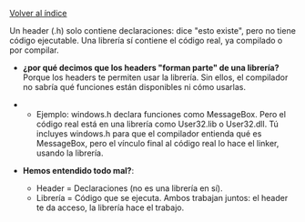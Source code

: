 [Volver al índice](../../README.md)

Un header (.h) solo contiene declaraciones: dice "esto existe", pero no tiene código ejecutable. Una librería sí contiene el código real, ya compilado o por compilar.

- **¿por qué decimos que los headers "forman parte" de una librería?** Porque los headers te permiten usar la librería. Sin ellos, el compilador no sabría qué funciones están disponibles ni cómo usarlas.
- - Ejemplo:
    windows.h declara funciones como MessageBox.
    Pero el código real está en una librería como User32.lib o User32.dll.
    Tú incluyes windows.h para que el compilador entienda qué es MessageBox, pero el vínculo final al código real lo hace el linker, usando la librería.

- **Hemos entendido todo mal?**:
  - Header = Declaraciones (no es una librería en sí).
  - Librería = Código que se ejecuta.
    Ambos trabajan juntos: el header te da acceso, la librería hace el trabajo.
